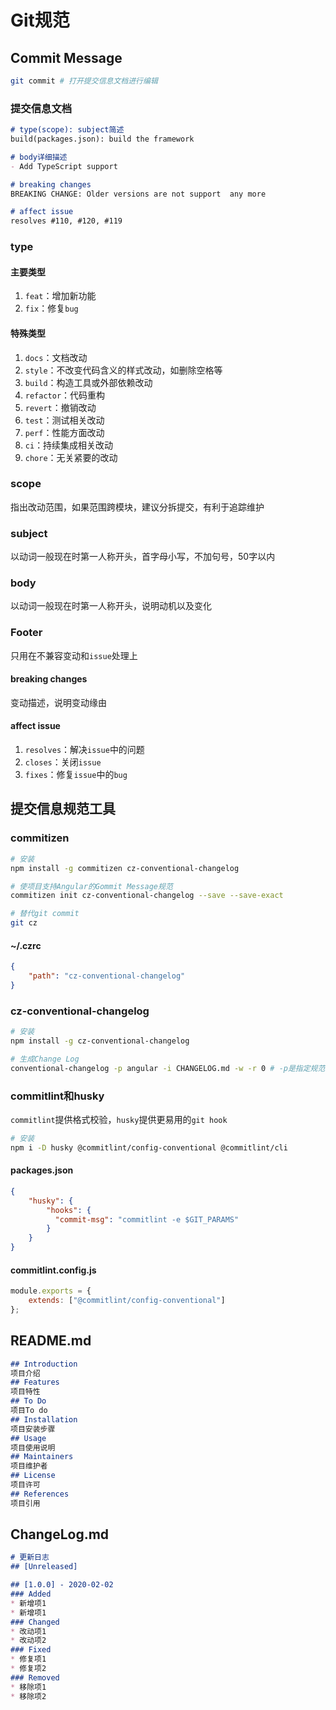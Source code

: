 # Git规范

## Commit Message

```bash
git commit # 打开提交信息文档进行编辑
```

### 提交信息文档

```markdown
# type(scope): subject简述
build(packages.json): build the framework

# body详细描述
- Add TypeScript support

# breaking changes
BREAKING CHANGE: Older versions are not support  any more

# affect issue
resolves #110, #120, #119
```

### type

#### 主要类型

1. `feat`：增加新功能
2. `fix`：修复`bug`

#### 特殊类型

1. `docs`：文档改动
2. `style`：不改变代码含义的样式改动，如删除空格等
3. `build`：构造工具或外部依赖改动
4. `refactor`：代码重构
5. `revert`：撤销改动
6. `test`：测试相关改动
7. `perf`：性能方面改动
8. `ci`：持续集成相关改动
9. `chore`：无关紧要的改动

### scope

指出改动范围，如果范围跨模块，建议分拆提交，有利于追踪维护

### subject

以动词一般现在时第一人称开头，首字母小写，不加句号，50字以内

### body

以动词一般现在时第一人称开头，说明动机以及变化

### Footer

只用在不兼容变动和`issue`处理上

#### breaking changes

变动描述，说明变动缘由

#### affect issue

1. `resolves`：解决`issue`中的问题
2. `closes`：关闭`issue`
3. `fixes`：修复`issue`中的`bug`

## 提交信息规范工具

### commitizen

```bash
# 安装
npm install -g commitizen cz-conventional-changelog

# 使项目支持Angular的Gommit Message规范
commitizen init cz-conventional-changelog --save --save-exact

# 替代git commit
git cz
```

#### ~/.czrc

```json
{
    "path": "cz-conventional-changelog"
}
```

### cz-conventional-changelog

```bash
# 安装
npm install -g cz-conventional-changelog

# 生成Change Log
conventional-changelog -p angular -i CHANGELOG.md -w -r 0 # -p是指定规范，-i是指定文件名，-w是覆写，-r是生成全部
```

### commitlint和husky

`commitlint`提供格式校验，`husky`提供更易用的`git hook`

```bash
# 安装
npm i -D husky @commitlint/config-conventional @commitlint/cli
```

#### packages.json

```json
{
    "husky": {
        "hooks": {
          "commit-msg": "commitlint -e $GIT_PARAMS"
        }
    }
}
```

#### commitlint.config.js

```js
module.exports = {
    extends: ["@commitlint/config-conventional"]
};
```

## README.md

```markdown
## Introduction
项目介绍
## Features
项目特性
## To Do
项目To do
## Installation
项目安装步骤
## Usage
项目使用说明
## Maintainers
项目维护者
## License
项目许可
## References
项目引用
```

## ChangeLog.md

```markdown
# 更新日志
## [Unreleased]

## [1.0.0] - 2020-02-02
### Added
* 新增项1
* 新增项1
### Changed
* 改动项1
* 改动项2
### Fixed
* 修复项1
* 修复项2
### Removed
* 移除项1
* 移除项2
```


